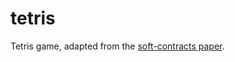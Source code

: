 tetris
======

Tetris game, adapted from the [soft-contracts paper](http://arxiv.org/abs/1307.6239).
